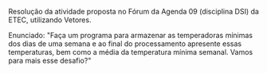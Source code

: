 Resolução da atividade proposta no Fórum da Agenda 09 (disciplina DSI) da ETEC, utilizando Vetores.

Enunciado: "Faça um programa para armazenar as temperadoras mínimas dos dias de uma semana e ao final do processamento apresente essas temperaturas, bem como a média da temperatura mínima semanal.
Vamos para mais esse desafio?"